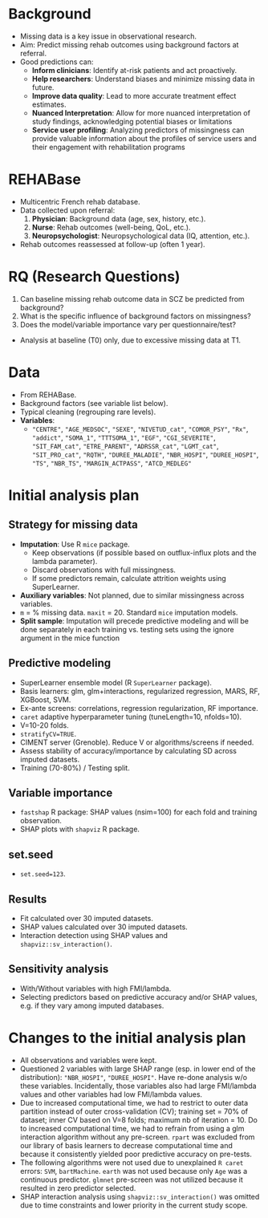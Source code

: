 # Background

*   Missing data is a key issue in observational research.
*   Aim: Predict missing rehab outcomes using background factors at referral.
*   Good predictions can:
    *   **Inform clinicians**: Identify at-risk patients and act proactively.
    *   **Help researchers**: Understand biases and minimize missing data in future.
    *   **Improve data quality**: Lead to more accurate treatment effect estimates.
    *   **Nuanced Interpretation**: Allow for more nuanced interpretation of study findings, acknowledging potential biases or limitations
    *   **Service user profiling**: Analyzing predictors of missingness can provide valuable information about the profiles of service users and their engagement with rehabilitation programs

# REHABase

*   Multicentric French rehab database.
*   Data collected upon referral:
    1.  **Physician**: Background data (age, sex, history, etc.).
    2.  **Nurse**: Rehab outcomes (well-being, QoL, etc.).
    3.  **Neuropsychologist**: Neuropsychological data (IQ, attention, etc.).
*   Rehab outcomes reassessed at follow-up (often 1 year).

# RQ (Research Questions)

1.  Can baseline missing rehab outcome data in SCZ be predicted from background?
2.  What is the specific influence of background factors on missingness?
3.  Does the model/variable importance vary per questionnaire/test?
*   Analysis at baseline (T0) only, due to excessive missing data at T1.

# Data

*   From REHABase.
*   Background factors (see variable list below).
*   Typical cleaning (regrouping rare levels).
*   **Variables**:
    *   `"CENTRE"`, `"AGE_MEDSOC"`, `"SEXE"`, `"NIVETUD_cat"`, `"COMOR_PSY"`, `"Rx"`, `"addict"`, `"SOMA_1"`, `"TTTSOMA_1"`, `"EGF"`, `"CGI_SEVERITE"`, `"SIT_FAM_cat"`, `"ETRE_PARENT"`, `"ADRSSR_cat"`, `"LGMT_cat"`, `"SIT_PRO_cat"`, `"RQTH"`, `"DUREE_MALADIE"`, `"NBR_HOSPI"`, `"DUREE_HOSPI"`, `"TS"`, `"NBR_TS"`, `"MARGIN_ACTPASS"`, `"ATCD_MEDLEG"`

# Initial analysis plan

## Strategy for missing data

*   **Imputation**: Use R `mice` package.
    *   Keep observations (if possible based on outflux-influx plots and the lambda parameter).
    *   Discard observations with full missingness.
    *   If some predictors remain, calculate attrition weights using SuperLearner.
*   **Auxiliary variables**: Not planned, due to similar missingness across variables.
*   `m` = % missing data. `maxit` = 20. Standard `mice` imputation models.
*   **Split sample**: Imputation will precede predictive modeling and will be done separately in each training vs. testing sets using the ignore argument in the mice function

## Predictive modeling

*   SuperLearner ensemble model (R `SuperLearner` package).
*   Basis learners: glm, glm+interactions, regularized regression, MARS, RF, XGBoost, SVM.
*   Ex-ante screens: correlations, regression regularization, RF importance.
*   `caret` adaptive hyperparameter tuning (tuneLength=10, nfolds=10).
*   V=10-20 folds.
*   `stratifyCV=TRUE`.
*   CIMENT server (Grenoble). Reduce V or algorithms/screens if needed.
*   Assess stability of accuracy/importance by calculating SD across imputed datasets.
*   Training (70-80%) / Testing split.

## Variable importance

*   `fastshap` R package: SHAP values (nsim=100) for each fold and training observation.
*   SHAP plots with `shapviz` R package.

## set.seed

*   `set.seed=123`.

## Results

*   Fit calculated over 30 imputed datasets.
*   SHAP values calculated over 30 imputed datasets.
*   Interaction detection using SHAP values and `shapviz::sv_interaction()`.

## Sensitivity analysis

*   With/Without variables with high FMI/lambda.
*   Selecting predictors based on predictive accuracy and/or SHAP values, e.g. if they vary among imputed databases.

# Changes to the initial analysis plan

*   All observations and variables were kept.
*   Questioned 2 variables with large SHAP range (esp. in lower end of the distribution): `"NBR_HOSPI"`, `"DUREE_HOSPI"`. Have re-done analysis w/o these variables. Incidentally, those variables also had large FMI/lambda values and other variables had low FMI/lambda values.
*   Due to increased computational time, we had to restrict to outer data partition instead of outer cross-validation (CV); training set = 70% of dataset; inner CV based on V=8 folds; maximum nb of iteration = 10. Do to increased computational time, we had to refrain from using a glm interaction algorithm without any pre-screen.  `rpart` was excluded from our library of basis learners to decrease computational time and because it consistently yielded poor predictive accuracy on pre-tests.
*   The following algorithms were not used due to unexplained `R caret` errors: `SVM`, `bartMachine`. `earth` was not used because only `Age` was a continuous predictor. `glmnet` pre-screen was not utilized because it resulted in zero predictor selected.
*   SHAP interaction analysis using `shapviz::sv_interaction()` was omitted due to time constraints and lower priority in the current study scope.
